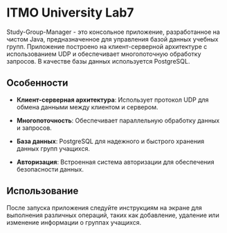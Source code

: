 <div class="relative flex w-[calc(100%-50px)] flex-col gap-1 md:gap-3 lg:w-[calc(100%-115px)]">
    <div class="flex flex-grow flex-col gap-3">
        <div class="min-h-[20px] flex flex-col items-start gap-3 overflow-x-auto whitespace-pre-wrap break-words">
            <div class="markdown prose w-full break-words dark:prose-invert light">
                <h1>ITMO University Lab7</h1>
                <p>Study-Group-Manager - это консольное приложение,
                    разработанное на чистом Java, предназначенное для управления
                    базой данных учебных групп. Приложение построено на
                    клиент-серверной архитектуре с использованием UDP и
                    обеспечивает многопоточную обработку запросов. В качестве
                    базы данных используется PostgreSQL.</p>
                <h2>Особенности</h2>
                <ul>
                    <li><p><strong>Клиент-серверная архитектура</strong>:
                        Использует протокол UDP для обмена данными между
                        клиентом и сервером.</p></li>
                    <li><p><strong>Многопоточность</strong>: Обеспечивает
                        параллельную обработку данных и запросов.</p></li>
                    <li><p><strong>База данных</strong>: PostgreSQL для
                        надежного и быстрого хранения данных групп учащихся.</p>
                    </li>
                    <li><p><strong>Авторизация</strong>: Встроенная система
                        авторизации для обеспечения безопасности данных.</p>
                    </li>
                </ul>
                <h2>Использование</h2>
                <p>После запуска приложения следуйте инструкциям на экране для
                    выполнения различных операций, таких как добавление,
                    удаление или изменение информации о группах учащихся.</p>
            </div>
        </div>
    </div>
